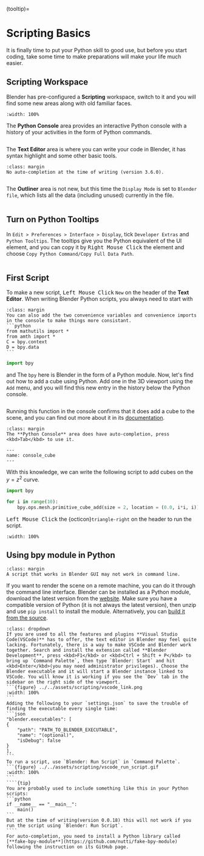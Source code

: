 (tooltip)=

# Scripting Basics
It is finally time to put your Python skill to good use, but before you start coding, take some time to make preparations will make your life much easier.

## Scripting Workspace
Blender has pre-configured a **Scripting** workspace, switch to it and you will find some new areas along with old familiar faces.
```{figure} ../../assets/scripting/script_wp.png
:width: 100%
```
The **Python Console** area provides an interactive Python console with a history of your activities in the form of Python commands.
```{figure} ../../assets/scripting/py_console.png
```

The **Text Editor** area is where you can write your code in Blender, it has syntax highlight and some other basic tools.
```{tip}
:class: margin
No auto-completion at the time of writing (version 3.6.0).
```
```{figure} ../../assets/scripting/text_editor.png

```

The **Outliner** area is not new, but this time the `Display Mode` is set to `Blender file`, which lists all the data (including unused) currently in the file.
```{figure} ../../assets/scripting/outliner_bfile.png

```

## Turn on Python Tooltips
In `Edit > Preferences > Interface > Display`, tick `Developer Extras` and `Python Tooltips`. The tooltips give you the Python equivalent of the UI element, and you can copy it by <kbd>Right Mouse Click</kbd> the element and choose `Copy Python Command/Copy Full Data Path`.
```{figure} ../../assets/scripting/py_tooltip.png

```

## First Script
To make a new script, <kbd>Left Mouse Click</kbd> `New` on the header of the **Text Editor**. When writing Blender Python scripts, you always need to start with
````{tip}
:class: margin
You can also add the two convenience variables and convenience imports in the console to make things more consistant.
```python
from mathutils import *
from amth import *
C = bpy.context
D = bpy.data
```
````

```python
import bpy
```
and The `bpy` here is Blender in the form of a Python module. Now, let's find out how to add a cube using Python. Add one in the 3D viewport using the `Add` menu, and you will find this new entry in the history below the Python console.
```{figure} ../../assets/scripting/add_cube.png

```
Running this function in the console confirms that it does add a cube to the scene, and you can find out more about it in its [documentation](https://docs.blender.org/api/current/bpy.ops.mesh.html#bpy.ops.mesh.primitive_cube_add).
```{tip}
:class: margin
The **Python Console** area does have auto-completion, press <kbd>Tab</kbd> to use it.
```
```{figure} ../../assets/scripting/console_cube.png
---
name: console_cube
---
```
With this knowledge, we can write the following script to add cubes on the $y = z^2$ curve.
```python
import bpy

for i in range(10):
    bpy.ops.mesh.primitive_cube_add(size = 2, location = (0.0, i*i, i))
```
<kbd>Left Mouse Click</kbd> the {octicon}`triangle-right` on the header to run the script.
```{figure} ../../assets/scripting/first_cubes.gif
:width: 100%
```

## Using bpy module in Python
```{tip}
:class: margin
A script that works in Blender GUI may not work in command line.
```
If you want to render the scene on a remote machine, you can do it through the command line interface. Blender can be installed as a Python module, download the latest version from the [website](https://builder.blender.org/download/bpy/). Make sure you have a compatible version of Python (it is not always the latest version), then unzip and use `pip install` to install the module. Alternatively, you can [build it from the source](https://wiki.blender.org/wiki/Building_Blender/Other/BlenderAsPyModule).

`````{admonition} Use Visual Studio Code as Text Editor
:class: dropdown
If you are used to all the features and plugins **Visual Studio Code(VSCode)** has to offer, the text editor in Blender may feel quite lacking. Fortunately, there is a way to make VSCode and Blender work together. Search and install the extension called **Blender Development**, press <kbd>F1</kbd> or <kbd>Ctrl + Shift + P</kbd> to bring up `Command Palette`, then type `Blender: Start` and hit <kbd>Enter</kbd>(you may need administrator privileges). Choose the Blender executable and it will start a Blender instance linked to VSCode. You will know it is working if you see the `Dev` tab in the sidebar on the right side of the viewport.
```{figure} ../../assets/scripting/vscode_link.png
:width: 100%
```
Adding the following to your `settings.json` to save the trouble of finding the executable every single time:
```json
"blender.executables": [
{
    "path": "PATH_TO_BLENDER_EXECUTABLE",
    "name": "(optional)",
    "isDebug": false
}
],
```
To run a script, use `Blender: Run Script` in `Command Palette`.
```{figure} ../../assets/scripting/vscode_run_script.gif
:width: 100%
```
````{tip}
You are probably used to include something like this in your Python scripts:
```python
if __name__ == "__main__":
    main()
```
But at the time of writing(version 0.0.18) this will not work if you run the script using `Blender: Run Script`.
````
For auto-completion, you need to install a Python library called [**fake-bpy-module**](https://github.com/nutti/fake-bpy-module) following the instruction on its GitHub page.
`````

